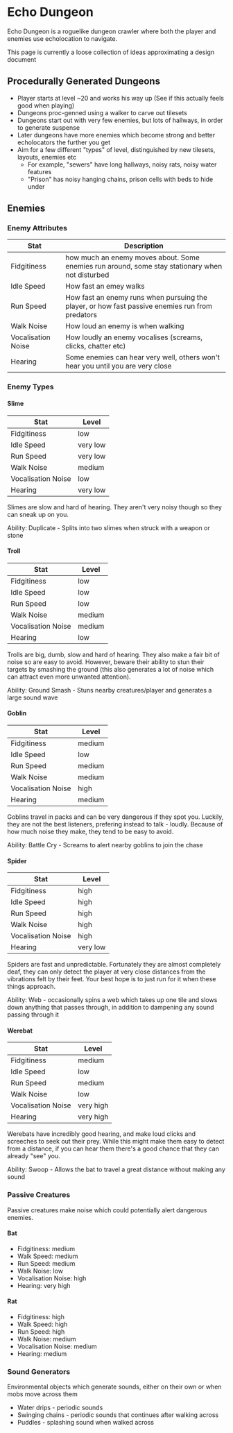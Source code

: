 # Echo Dungeon

Echo Dungeon is a roguelike dungeon crawler where both the player and enemies use echolocation to navigate.

This page is currently a loose collection of ideas approximating a design document

## Procedurally Generated Dungeons
- Player starts at level ~20 and works his way up (See if this actually feels good when playing)
- Dungeons proc-genned using a walker to carve out tilesets
- Dungeons start out with very few enemies, but lots of hallways, in order to generate suspense
- Later dungeons have more enemies which become strong and better echolocators the further you get
- Aim for a few different "types" of level, distinguished by new tilesets, layouts, enemies etc
  - For example, "sewers" have long hallways, noisy rats, noisy water features
  - "Prison" has noisy hanging chains, prison cells with beds to hide under
  
## Enemies

### Enemy Attributes
| Stat | Description |
|------|-------------|
| Fidgitiness | how much an enemy moves about. Some enemies run around, some stay stationary when not disturbed |
| Idle Speed | How fast an emey walks |
| Run Speed | How fast an enemy runs when pursuing the player, or how fast passive enemies run from predators |
| Walk Noise | How loud an enemy is when walking |
| Vocalisation Noise | How loudly an enemy vocalises (screams, clicks, chatter etc) |
| Hearing | Some enemies can hear very well, others won't hear you until you are very close |

### Enemy Types

#### Slime
| Stat | Level |
|------|-------------|
| Fidgitiness | low |
| Idle Speed | very low |
| Run Speed | very low |
| Walk Noise | medium |
| Vocalisation Noise | low |
| Hearing | very low |

Slimes are slow and hard of hearing. They aren't very noisy though so they can sneak up on you.

Ability: Duplicate - Splits into two slimes when struck with a weapon or stone

#### Troll
| Stat | Level |
|------|-------------|
| Fidgitiness | low |
| Idle Speed | low |
| Run Speed | low |
| Walk Noise | medium |
| Vocalisation Noise | medium |
| Hearing | low |

Trolls are big, dumb, slow and hard of hearing. They also make a fair bit of noise so are easy to avoid. However, beware their ability to stun their targets by smashing the ground (this also generates a lot of noise which can attract even more unwanted attention). 

Ability: Ground Smash - Stuns nearby creatures/player and generates a large sound wave

#### Goblin
| Stat | Level |
|------|-------------|
| Fidgitiness | medium |
| Idle Speed | low |
| Run Speed | medium |
| Walk Noise | medium |
| Vocalisation Noise | high |
| Hearing | medium |

Goblins travel in packs and can be very dangerous if they spot you. Luckily, they are not the best listeners, prefering instead to talk - loudly. Because of how much noise they make, they tend to be easy to avoid.

Ability: Battle Cry - Screams to alert nearby goblins to join the chase

#### Spider
| Stat | Level |
|------|-------------|
| Fidgitiness | high |
| Idle Speed | high |
| Run Speed | high |
| Walk Noise | high |
| Vocalisation Noise | high |
| Hearing | very low |

Spiders are fast and unpredictable. Fortunately they are almost completely deaf, they can only detect the player at very close distances from the vibrations felt by their feet. Your best hope is to just run for it when these things approach.

Ability: Web - occasionally spins a web which takes up one tile and slows down anything that passes through, in addition to dampening any sound passing through it

#### Werebat
| Stat | Level |
|------|-------------|
| Fidgitiness | medium |
| Idle Speed | low |
| Run Speed | medium |
| Walk Noise | low |
| Vocalisation Noise | very high |
| Hearing | very high |

Werebats have incredibly good hearing, and make loud clicks and screeches to seek out their prey. While this might make them easy to detect from a distance, if you can hear them there's a good chance that they can already "see" you.

Ability: Swoop - Allows the bat to travel a great distance without making any sound


### Passive Creatures
Passive creatures make noise which could potentially alert dangerous enemies.

#### Bat
- Fidgitiness: medium
- Walk Speed: medium
- Run Speed: medium
- Walk Noise: low
- Vocalisation Noise: high
- Hearing: very high

#### Rat
- Fidgitiness: high
- Walk Speed: high
- Run Speed: high
- Walk Noise: medium
- Vocalisation Noise: medium
- Hearing: medium

### Sound Generators
Environmental objects which generate sounds, either on their own or when mobs move across them
- Water drips - periodic sounds
- Swinging chains - periodic sounds that continues after walking across
- Puddles - splashing sound when walked across

